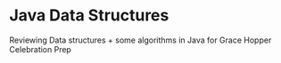 # Java Data Structures
 Reviewing Data structures + some algorithms in Java for Grace Hopper Celebration Prep
